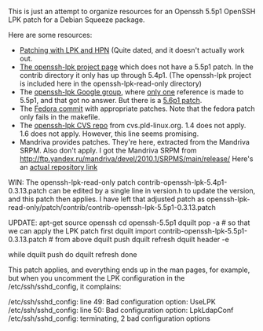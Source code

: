 This is just an attempt to organize resources for an Openssh 5.5p1 OpenSSH LPK patch for a Debian Squeeze package.

Here are some resources:

* [Patching with LPK and HPN](http://zecrazytux.net/articles/Sysadmin/OpenSSH_LPK+HPN.html) (Quite dated, and it doesn't actually work out.
* [The openssh-lpk project page](http://code.google.com/p/openssh-lpk/source/checkout) which does not have a 5.5p1 patch. In the contrib directory it only has up through 5.4p1. (The openssh-lpk project is included here in the openssh-lpk-read-only directory)
* The [openssh-lpk Google group](http://groups.google.com/group/openssh-lpk), where [only one](http://groups.google.com/group/openssh-lpk/t/25af025dfad1da2d) reference is made to 5.5p1, and that got no answer. But there is a [5.6p1 patch](http://groups.google.com/group/openssh-lpk/t/94526e83898deda9).
* The [Fedora commit](http://pkgs.fedoraproject.org/gitweb/?p=openssh.git;a=tree;h=ad92f9c7485c5bf66520453ca00ffbd5a9997dbb;hb=7818e56d625e05b7b3a727cb8784e4adbece4bbb) with appropriate patches. Note that the fedora patch only fails in the makefile.
* The [openssh-lpk CVS repo](http://cvs.pld-linux.org/cgi-bin/cvsweb.cgi/packages/openssh/openssh-lpk.patch) from cvs.pld-linux.org. 1.4 does not apply. 1.6 does not apply. However, this line seems promising.
* Mandriva provides patches. They're here, extracted from the Mandriva SRPM. Also don't apply. I got the Mandriva SRPM from http://ftp.yandex.ru/mandriva/devel/2010.1/SRPMS/main/release/ Here's an [actual repository link](http://ftp.yandex.ru/mandriva/devel/2010.1/SRPMS/main/release/openssh-5.5p1-2mdv2010.1.src.rpm)


WIN: The openssh-lpk-read-only patch contrib-openssh-lpk-5.4p1-0.3.13.patch can be edited by a single line in version.h to update the version, and this patch then applies. I have left that adjusted patch as openssh-lpk-read-only/patch/contrib/contrib-openssh-lpk-5.5p1-0.3.13.patch


UPDATE: 
apt-get source openssh
cd openssh-5.5p1
dquilt pop -a  # so that we can apply the LPK patch first
dquilt import contrib-openssh-lpk-5.5p1-0.3.13.patch  # from above
dquilt push
dquilt refresh
dquilt header -e

while dquilt push
do
  dquilt refresh
done

This patch applies, and everything ends up in the man pages, for example, but when you uncomment the LPK configuration in the /etc/ssh/sshd_config, it complains:

/etc/ssh/sshd_config: line 49: Bad configuration option: UseLPK
/etc/ssh/sshd_config: line 50: Bad configuration option: LpkLdapConf
/etc/ssh/sshd_config: terminating, 2 bad configuration options